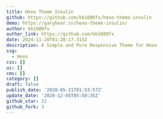 ```yaml
---
title: Hexo Theme Insulin
github: https://github.com/kb1000fx/hexo-theme-insulin
demo: https://garybear.cn/hexo-theme-insulin/
author: kb1000fx
author_link: https://github.com/kb1000fx
date: 2024-11-28T01:28:17.315Z
description: A Simple and Pure Responsive Theme for Hexo
ssg:
  - Hexo
css: []
ui: []
cms: []
category: []
draft: false
publish_date: '2020-05-21T01:53:57Z'
update_date: '2020-12-05T05:50:35Z'
github_star: 22
github_fork: 3
---
```

